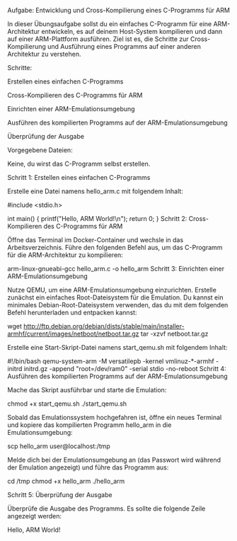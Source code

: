 Aufgabe: Entwicklung und Cross-Kompilierung eines C-Programms für ARM

In dieser Übungsaufgabe sollst du ein einfaches C-Programm für eine ARM-Architektur entwickeln, es auf deinem Host-System kompilieren und dann auf einer ARM-Plattform ausführen. Ziel ist es, die Schritte zur Cross-Kompilierung und Ausführung eines Programms auf einer anderen Architektur zu verstehen. 

Schritte: 

Erstellen eines einfachen C-Programms 

Cross-Kompilieren des C-Programms für ARM 

Einrichten einer ARM-Emulationsumgebung 

Ausführen des kompilierten Programms auf der ARM-Emulationsumgebung 

Überprüfung der Ausgabe 

Vorgegebene Dateien: 

Keine, du wirst das C-Programm selbst erstellen. 

Schritt 1: Erstellen eines einfachen C-Programms 

Erstelle eine Datei namens hello_arm.c mit folgendem Inhalt: 


#include <stdio.h> 
 
int main() { 
    printf("Hello, ARM World!\n"); 
    return 0; 
} 
Schritt 2: Cross-Kompilieren des C-Programms für ARM 

Öffne das Terminal im Docker-Container und wechsle in das Arbeitsverzeichnis. Führe den folgenden Befehl aus, um das C-Programm für die ARM-Architektur zu kompilieren: 


arm-linux-gnueabi-gcc hello_arm.c -o hello_arm 
Schritt 3: Einrichten einer ARM-Emulationsumgebung 

Nutze QEMU, um eine ARM-Emulationsumgebung einzurichten. Erstelle zunächst ein einfaches Root-Dateisystem für die Emulation. Du kannst ein minimales Debian-Root-Dateisystem verwenden, das du mit dem folgenden Befehl herunterladen und entpacken kannst: 

wget http://ftp.debian.org/debian/dists/stable/main/installer-armhf/current/images/netboot/netboot.tar.gz 
tar -xzvf netboot.tar.gz 

Erstelle eine Start-Skript-Datei namens start_qemu.sh mit folgendem Inhalt: 

#!/bin/bash 
qemu-system-arm -M versatilepb -kernel vmlinuz-*-armhf -initrd initrd.gz -append "root=/dev/ram0" -serial stdio -no-reboot
Schritt 4: Ausführen des kompilierten Programms auf der ARM-Emulationsumgebung 

Mache das Skript ausführbar und starte die Emulation: 

chmod +x start_qemu.sh 
./start_qemu.sh 

Sobald das Emulationssystem hochgefahren ist, öffne ein neues Terminal und kopiere das kompilierten Programm hello_arm in die Emulationsumgebung: 

scp hello_arm user@localhost:/tmp 

Melde dich bei der Emulationsumgebung an (das Passwort wird während der Emulation angezeigt) und führe das Programm aus: 

cd /tmp 
chmod +x hello_arm 
./hello_arm 

Schritt 5: Überprüfung der Ausgabe 

Überprüfe die Ausgabe des Programms. Es sollte die folgende Zeile angezeigt werden: 

Hello, ARM World!